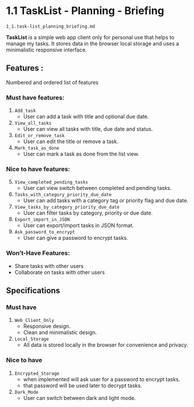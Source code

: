 # 1.1 TaskList - Planning - Briefing

`1_1.task-list_planning_briefing.md`

**TaskList** is a simple web app client only for personal use that helps to manage my tasks. It stores data in the browser local storage and uses a minimalistic responsive interface.

## Features :

Numbered and ordered list of features

### Must have features: 

1. `Add_task`
    - User can add a task with title and optional due date.
2. `View_all_tasks`
    - User can view all tasks with title, due date and status.
3. `Edit_or_remove_task`
    - User can edit the title or remove a task.
4. `Mark_task_as_done`
    - User can mark a task as done from the list view.

### Nice to have features:

5. `View_completed_pending_tasks`
    - User can view switch between completed and pending tasks.
6. `Tasks_with_category_priority_due_date`
    - User can add tasks with a category tag or priority flag and due date.
7. `View_tasks_by_category_priority_due_date`
    - User can filter tasks by category, priority or due date.
8. `Export_import_in_JSON`
    - User can export/import tasks in JSON format.
9. `Ask_password_to_encrypt`
    - User can give a password to encrypt tasks.

### Won’t-Have Features:

- Share tasks with other users
- Collaborate on tasks with other users

## Specifications

### Must have

1. `Web_Client_Only`
    - Responsive design.
    - Clean and minimalistic design.
2. `Local_Storage`
    - All data is stored locally in the browser for convenience and privacy.

### Nice to have

1. `Encrypted_Storage`
    - when implemented  will ask user for a password to encrypt tasks.
    - that password will be used later to decrypt tasks.
2. `Dark_Mode`
    - User can switch between dark and light mode.










